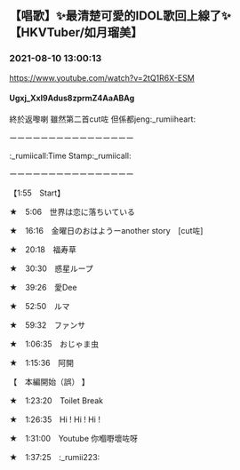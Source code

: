 ## 【唱歌】✨最清楚可愛的IDOL歌回上線了✨【HKVTuber/如月瑠美】
### 2021-08-10 13:00:13
https://www.youtube.com/watch?v=2tQ1R6X-ESM
#### Ugxj_Xxl9Adus8zprmZ4AaABAg
終於返嚟喇 雖然第二首cut咗 但係都jeng:_rumiiheart:



ーーーーーーーーーーーーーーーー

:_rumiicall:Time Stamp:_rumiicall:

ーーーーーーーーーーーーーーーー



【1:55　Start】



★　5:06　世界は恋に落ちいている



★　16:16　金曜日のおはようーanother story　[cut咗]



★　20:18　福寿草



★　30:30　惑星ループ



★　39:26　愛Dee



★　52:50　ルマ



★　59:32　ファンサ



★　1:06:35　おじゃま虫



★　1:15:36　阿開



【　本編開始（誤） 】



★　1:23:20　Toilet Break



★　1:26:35　Hi ! Hi ! Hi !



★　1:31:00　Youtube 你嗰嘢壞咗呀



★　1:37:25　:_rumii223:

